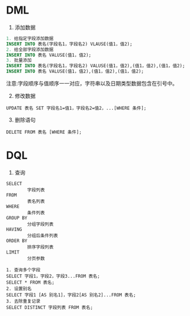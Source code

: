 # DML

1. 添加数据

```sql
1. 给指定字段添加数据
INSERT INTO 表名(字段名1，字段名2) VLAUSE(值1，值2);
2. 给全部字段添加数据
INSERT INTO 表名 VALUSE(值1，值2);
3. 批量添加
INSERT INTO 表名(字段名1，字段名2) VALUSE(值1，值2),(值1，值2),(值1，值2);
INSERT INTO 表名 VALUSE(值1，值2),(值1，值2),(值1，值2);
```

注意:字段顺序与值顺序一一对应，字符串以及日期类型数据包含在引号中。

2. 修改数据

```
UPDATE 表名 SET 字段名1=值1，字段名2=值2，...[WHERE 条件];
```

3. 删除语句

```
DELETE FROM 表名 [WHERE 条件];
```

# DQL

1. 查询

```
SELECT
		字段列表
FROM
		表名列表
WHERE
		条件列表
GROUP BY
		分组字段列表
HAVING
		分组后条件列表
ORDER BY
		排序字段列表
LIMIT
		分页参数
		
1. 查询多个字段
SELECT 字段1，字段2，字段3...FROM 表名;
SELECT * FROM 表名;
2. 设置别名
SELECT 字段1 [AS 别名1]，字段2[AS 别名2]...FROM 表名;
3. 去除重复记录
SELECT DISTINCT 字段列表 FROM 表名;
```

